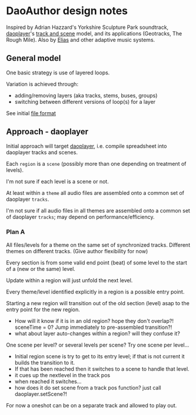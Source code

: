 # DaoAuthor design notes

Inspired by Adrian Hazzard's Yorkshire Sculpture Park soundtrack, 
[daoplayer](https://github.com/cgreenhalgh/daoplayer)'s 
[track and scene](https://github.com/cgreenhalgh/daoplayer/blob/master/docs/fileformat.md)
model, and its applications (Geotracks, The Rough Mile). 
Also by [Elias](https://www.eliassoftware.com/) and other 
adaptive music systems.

## General model

One basic strategy is use of layered loops.

Variation is achieved through:
- adding/removing layers (aka tracks, stems, buses, groups)
- switching between different versions of loop(s) for a layer

See initial [file format](fileformat.md)

## Approach - daoplayer

Initial approach will target [daoplayer](https://github.com/cgreenhalgh/daoplayer),
i.e. compile spreadsheet into daoplayer tracks and scenes.

Each `region` is a `scene` (possibly more than one depending on treatment of levels).

I'm not sure if each level is a scene or not.

At least within a `theme` all audio files are assembled onto a common set of daoplayer `tracks`.

I'm not sure if all audio files in all themes are assembled onto a common set of daoplayer `tracks`; may depend on performance/efficiency.

### Plan A

All files/levels for a theme on the same set of synchronized tracks. 
Different themes on different tracks. 
(Give author flexibility for now)

Every section is from some valid end point (beat) of some level to the start of a (new or the same) level.

Update within a region will just unfold the next level.

Every theme/level identified explicitly in a region is a possible entry point.

Starting a new region will transition out of the old section (level) asap to the entry point for the new region.
- How will it know if it is in an old region? hope they don't overlap?! sceneTime = 0? Jump immediately to pre-assembled transition?!
- what about layer auto-changes within a region? will they confuse it?

One scene per level? or several levels per scene? 
Try one scene per level...

- Initial region scene is try to get to its entry level; if that is not current it builds the transition to it.
- If that has been reached then it switches to a scene to handle that level.
- it cues up the nextlevel in the track pos
- when reached it switches...
- how does it do set scene from a track pos function? just call daoplayer.setScene?!

For now a oneshot can be on a separate track and allowed to play out.

